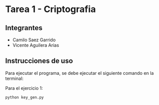 # Tarea 1 - Criptografia

## Integrantes

- Camilo Saez Garrido
- Vicente Aguilera Arias

## Instrucciones de uso

Para ejecutar el programa, se debe ejecutar el siguiente comando en la terminal:

Para el ejercicio 1:
```bash
python key_gen.py
```
